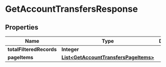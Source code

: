 # GetAccountTransfersResponse

## Properties
Name | Type | Description | Notes
------------ | ------------- | ------------- | -------------
**totalFilteredRecords** | **Integer** |  |  [optional]
**pageItems** | [**List&lt;GetAccountTransfersPageItems&gt;**](GetAccountTransfersPageItems.md) |  |  [optional]
